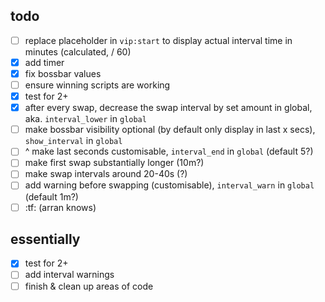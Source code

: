 ## todo

- [ ] replace placeholder in `vip:start` to display actual interval time in minutes (calculated, / 60)
- [x] add timer
- [x] fix bossbar values
- [ ] ensure winning scripts are working
- [x] test for 2+
- [x] after every swap, decrease the swap interval by set amount in global, aka. `interval_lower` in `global`
- [ ] make bossbar visibility optional (by default only display in last x secs), `show_interval` in `global`
- [ ] ^ make last seconds customisable, `interval_end` in `global` (default 5?)
- [ ] make first swap substantially longer (10m?)
- [ ] make swap intervals around 20-40s (?)
- [ ] add warning before swapping (customisable), `interval_warn` in `global` (default 1m?)
- [ ] :tf: (arran knows)

## essentially

- [x] test for 2+
- [ ] add interval warnings
- [ ] finish & clean up areas of code
